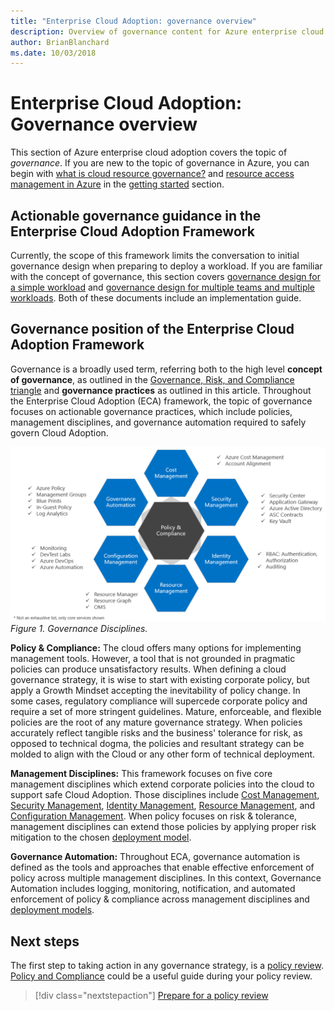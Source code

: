 ```yaml
---
title: "Enterprise Cloud Adoption: governance overview"
description: Overview of governance content for Azure enterprise cloud adoption
author: BrianBlanchard
ms.date: 10/03/2018
---
```


# Enterprise Cloud Adoption: Governance overview

This section of Azure enterprise cloud adoption covers the topic of *governance*. If you are new to the topic of governance in Azure, you can begin with [what is cloud resource governance?](../getting-started/what-is-governance.md) and [resource access management in Azure](../getting-started/azure-resource-access.md) in the [getting started](../getting-started/overview.md) section.

## Actionable governance guidance in the Enterprise Cloud Adoption Framework

Currently, the scope of this framework limits the conversation to initial governance design when preparing to deploy a workload. If you are familiar with the concept of governance, this section covers [governance design for a simple workload](governance-single-team.md) and [governance design for multiple teams and multiple workloads](governance-multiple-teams.md). Both of these documents include an implementation guide.

## Governance position of the Enterprise Cloud Adoption Framework

Governance is a broadly used term, referring both to the high level **concept of governance**, as outlined in the [Governance, Risk, and Compliance triangle](governance-risk-compliance-concept.md) and **governance practices** as outlined in this article. Throughout the Enterprise Cloud Adoption (ECA) framework, the topic of governance focuses on actionable governance practices, which include policies, management disciplines, and governance automation required to safely govern Cloud Adoption.


![Governance disciplines: Cost, Security, Identity, Resource, & Configuration management each emanating from Policies and Compliance](../_images/governance-and-services.png)
*Figure 1. Governance Disciplines.*


**Policy & Compliance:** The cloud offers many options for implementing management tools. However, a tool that is not grounded in pragmatic policies can produce unsatisfactory results. When defining a cloud governance strategy, it is wise to start with existing corporate policy, but apply a Growth Mindset accepting the inevitability of policy change. In some cases, regulatory compliance will supercede corporate policy and require a set of more stringent guidelines. Mature, enforceable, and flexible policies are the root of any mature governance strategy. When policies accurately reflect tangible risks and the business' tolerance for risk, as opposed to technical dogma, the policies and resultant strategy can be molded to align with the Cloud or any other form of technical deployment.

**Management Disciplines:** This framework focuses on five core management disciplines which extend corporate policies into the cloud to support safe Cloud Adoption. Those disciplines include [Cost Management](what-is-cost-management.md), [Security Management](what-is-security-management.md), [Identity Management](what-is-identity-management.md), [Resource Management](what-is-resource-management.md), and [Configuration Management](what-is-configuration-management.md). When policy focuses on risk & tolerance, management disciplines can extend those policies by applying proper risk mitigation to the chosen [deployment model](../getting-started/cloud-deployment-models.md).

**Governance Automation:** Throughout ECA, governance automation is defined as the tools and approaches that enable effective enforcement of policy across multiple management disciplines. In this context, Governance Automation includes logging, monitoring, notification, and automated enforcement of policy & compliance across management disciplines and [deployment models](../getting-started/cloud-deployment-models).

## Next steps

The first step to taking action in any governance strategy, is a [policy review](what-is-a-policy-review.md). [Policy and Compliance](What-is-policy-and-compliance.md) could be a useful guide during your policy review.

> [!div class="nextstepaction"]
> [Prepare for a policy review](what-is-a-policy-review.md)